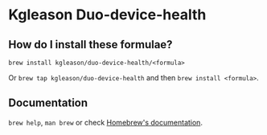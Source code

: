 # Kgleason Duo-device-health

## How do I install these formulae?

`brew install kgleason/duo-device-health/<formula>`

Or `brew tap kgleason/duo-device-health` and then `brew install <formula>`.

## Documentation

`brew help`, `man brew` or check [Homebrew's documentation](https://docs.brew.sh).
